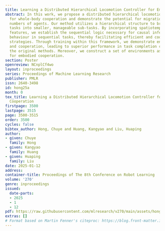 ```yaml
---
title: Learning a Distributed Hierarchical Locomotion Controller for Embodied Cooperation
abstract: In this work, we propose a distributed hierarchical locomotion control strategy
  for whole-body cooperation and demonstrate the potential for migration into large
  numbers of agents. Our method utilizes a hierarchical structure to break down complex
  tasks into smaller, manageable sub-tasks. By incorporating spatiotemporal continuity
  features, we establish the sequential logic necessary for causal inference and cooperative
  behaviour in sequential tasks, thereby facilitating efficient and coordinated control
  strategies. Through training within this framework, we demonstrate enhanced adaptability
  and cooperation, leading to superior performance in task completion compared to
  the original methods. Moreover, we construct a set of environments as the benchmark
  for embodied cooperation.
section: Poster
openreview: NCnplCf4wo
layout: inproceedings
series: Proceedings of Machine Learning Research
publisher: PMLR
issn: 2640-3498
id: hong25a
month: 0
tex_title: Learning a Distributed Hierarchical Locomotion Controller for Embodied
  Cooperation
firstpage: 3500
lastpage: 3515
page: 3500-3515
order: 3500
cycles: false
bibtex_author: Hong, Chuye and Huang, Kangyao and Liu, Huaping
author:
- given: Chuye
  family: Hong
- given: Kangyao
  family: Huang
- given: Huaping
  family: Liu
date: 2025-01-12
address:
container-title: Proceedings of The 8th Conference on Robot Learning
volume: '270'
genre: inproceedings
issued:
  date-parts:
  - 2025
  - 1
  - 12
pdf: https://raw.githubusercontent.com/mlresearch/v270/main/assets/hong25a/hong25a.pdf
extras: []
# Format based on Martin Fenner's citeproc: https://blog.front-matter.io/posts/citeproc-yaml-for-bibliographies/
---
```

